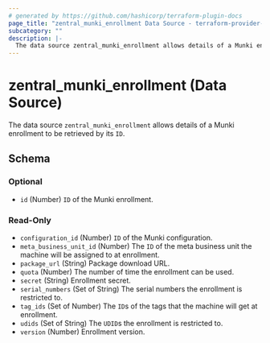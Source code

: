 ```yaml
---
# generated by https://github.com/hashicorp/terraform-plugin-docs
page_title: "zentral_munki_enrollment Data Source - terraform-provider-zentral"
subcategory: ""
description: |-
  The data source zentral_munki_enrollment allows details of a Munki enrollment to be retrieved by its ID.
---
```


# zentral_munki_enrollment (Data Source)

The data source `zentral_munki_enrollment` allows details of a Munki enrollment to be retrieved by its `ID`.



<!-- schema generated by tfplugindocs -->
## Schema

### Optional

- `id` (Number) `ID` of the Munki enrollment.

### Read-Only

- `configuration_id` (Number) `ID` of the Munki configuration.
- `meta_business_unit_id` (Number) The `ID` of the meta business unit the machine will be assigned to at enrollment.
- `package_url` (String) Package download URL.
- `quota` (Number) The number of time the enrollment can be used.
- `secret` (String) Enrollment secret.
- `serial_numbers` (Set of String) The serial numbers the enrollment is restricted to.
- `tag_ids` (Set of Number) The `ID`s of the tags that the machine will get at enrollment.
- `udids` (Set of String) The `UDID`s the enrollment is restricted to.
- `version` (Number) Enrollment version.


